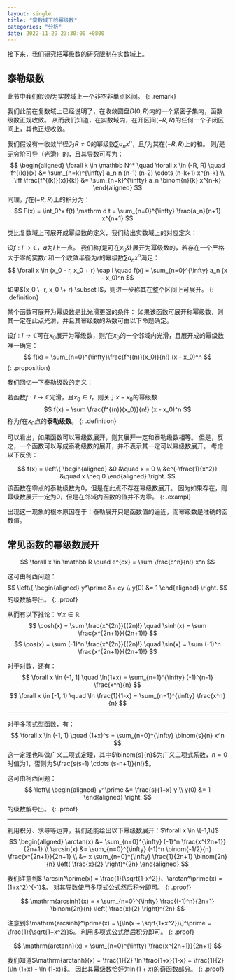 ```yaml
---
layout: single
title: "实数域下的幂级数"
categories: "分析"
date: 2022-11-29 23:30:00 +0800
--- 
```


接下来，我们研究把幂级数的研究限制在实数域上。

## 泰勒级数

此节中我们假设$I$为实数域上一个非空非单点区间。
{: .remark}

我们此前在复数域上已经说明了，在收敛圆盘$D(0,R)$内的一个紧密子集内，函数级数正规收敛。
从而我们知道，在实数域内，在开区间$(-R, R)$的任何一个子闭区间上，其也正规收敛。

我们假设有一收敛半径为$R \neq 0$的幂级数$\sum a_n x^n$，且$f$为其在$(-R, R)$上的和。
则$f$是无穷阶可导（光滑）的，且其导数可写为：
$$
\begin{aligned}
\forall k \in \mathbb N^* \quad \forall x \in (-R, R) \quad
f^{(k)}(x) &= \sum_{n=k}^{\infty} a_n n (n-1) (n-2) \cdots (n-k+1) x^{n-k} \\
\iff
\frac{f^{(k)}(x)}{k!} &= \sum_{n=k}^{\infty} a_n \binom{n}{k} x^{n-k}
\end{aligned}
$$
同理，$f$在$(-R, R)$上的积分为：
$$
F(x) = \int_0^x f(t) \mathrm d t = \sum_{n=0}^{\infty} \frac{a_n}{n+1} x^{n+1}
$$

类比复数域上可展开成幂级数的定义，我们给出实数域上的对应定义：

设$f: I \to \mathbb C$，$a$为$I$上一点。
我们称$f$是可在$x_0$处展开为幂级数的，若存在一个严格大于零的实数$r$
和一个收敛半径为$r$的幂级数$\sum a_n x^n$满足：
$$
\forall x \in (x_0 - r, x_0 + r) \cap I \quad f(x) = \sum_{n=0}^{\infty} a_n (x - x_0)^n
$$
如果$(x_0 \- r, x_0 \+ r) \subset I$，则进一步称其在整个区间上可展开。
{: .definition}

某个函数可展开为幂级数是比光滑更强的条件：
如果该函数可展开称幂级数，则其一定在此点光滑，并且其幂级数的系数可由以下命题确定。

设$f: I \to \mathbb C$可在$x_0$展开为幂级数，则$f$在$x_0$的一个邻域内光滑，且展开成的幂级数唯一确定：
$$
f(x) = \sum_{n=0}^{\infty}\frac{f^{(n)}(x_0)}{n!} (x - x_0)^n
$$
{: .proposition}

我们回忆一下泰勒级数的定义：

若函数$f: I \to \mathbb C$光滑，且$x_0 \in I$，则关于$x - x_0$的幂级数
$$
f(x) = \sum \frac{f^{(n)}(x_0)}{n!} (x - x_0)^n
$$
称为$f$在$x_0$点的**泰勒级数**。
{: .definition}

可以看出，如果函数可以幂级数展开，则其展开一定和泰勒级数相等。
但是，反之，一个函数可以写成泰勒级数的展开，并不表示其一定可以幂级数展开。
考虑以下反例：

$$
f(x) = \left\{
\begin{aligned}
&0 &\quad x = 0 \\
&e^{-\frac{1}{x^2}} &\quad  x \neq 0
\end{aligned}
\right.
$$
该函数在零点的泰勒级数为0，但是在此点不存在幂级数展开。
因为如果存在，则幂级数展开一定为0，但是在邻域内函数的值并不为零。
{: .exampl}

出现这一现象的根本原因在于：泰勒展开只是函数值的逼近，而幂级数是准确的函数值。

## 常见函数的幂级数展开

$$
\forall x \in \mathbb R \quad 
e^{cx} = \sum \frac{c^n}{n!} x^n
$$

这可由柯西问题：
$$
\left\{
\begin{aligned}
y^\prime &= cy \\
y(0) &= 1
\end{aligned}
\right.
$$
的级数解导出。
{: .proof}

从而有以下推论：$\forall x \in \mathbb R$
$$
\cosh(x) = \sum \frac{x^{2n}}{(2n)!} \quad
\sinh(x) = \sum \frac{x^{2n+1}}{(2n+1)!}
$$
$$
\cos(x) = \sum (-1)^n \frac{x^{2n}}{(2n)!} \quad
\sin(x) = \sum (-1)^n \frac{x^{2n+1}}{(2n+1)!} 
$$

对于对数，还有：
$$
\forall x \in (-1, 1] \quad \ln(1+x) = \sum_{n=1}^{\infty} (-1)^{n-1} \frac{x^n}{n}
$$
$$
\forall x \in [-1, 1) \quad \ln \frac{1}{1-x} = \sum_{n=1}^{\infty} \frac{x^n}{n}
$$

---

对于多项式型函数，有：
$$
\forall x \in (-1, 1) \quad
(1+x)^s = \sum_{n=0}^{\infty} \binom{s}{n} x^n
$$
这一定理也叫做广义二项式定理，其中$\binom{s}{n}$为广义二项式系数，$n=0$时值为1，否则为$\frac{s(s-1) \cdots (s-n+1)}{n!}$。

这可由柯西问题：
$$
\left\{
\begin{aligned}
y^\prime &= \frac{s}{1+x} y \\
y(0) &= 1
\end{aligned}
\right.
$$
的级数解导出。
{: .proof}

---

利用积分、求导等运算，我们还能给出以下幂级数展开：$\forall x \in \[-1,1\]$
$$
\begin{aligned}
\arctan(x) 
&= \sum_{n=0}^{\infty} (-1)^n \frac{x^{2n+1}}{2n+1} \\
\arcsin(x) 
&= \sum_{n=0}^{\infty} (-1)^n \binom{-1/2}{n} \frac{x^{2n+1}}{2n+1} \\
&= x \sum_{n=0}^{\infty} \frac{1}{2n+1} \binom{2n}{n} \left( \frac{x}{2} \right)^{2n}  
\end{aligned}
$$

我们注意到$ \arcsin^\prime(x) = \frac{1}{\sqrt{1-x^2}}$、$\arctan^\prime(x) = (1+x^2)^{-1}$。
对其导数使用多项式公式然后积分即可。
{: .proof}

$$
\mathrm{arcsinh}(x) = x \sum_{n=0}^{\infty} \frac{(-1)^n}{2n+1} \binom{2n}{n} \left( \frac{x}{2} \right)^{2n} 
$$

注意到$\mathrm{arcsinh}^\prime(x) = \[\ln(x + \sqrt{1+x^2})\]^\prime = \frac{1}{\sqrt{1+x^2}}$。
利用多项式公式然后积分即可。
{: .proof}

$$
\mathrm{arctanh}(x) = \sum_{n=0}^{\infty} \frac{x^{2n+1}}{2n+1}
$$

我们知道$\mathrm{arctanh}(x) = \frac{1}{2} \ln \frac{1+x}{1-x} = \frac{1}{2} (\ln (1+x) - \ln (1-x))$。
因此其幂级数恰好为$\ln (1+x)$的奇函数部分。
{: .proof}
